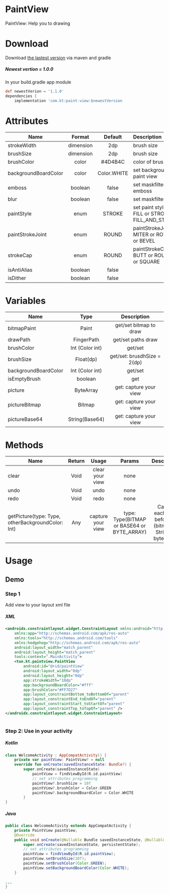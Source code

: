 # PaintView
PaintView: Help you to drawing 
# Download
Download [the lastest version](https://bintray.com/beta/#/dvt1405/com.kt.checkApi/PaintView?tab=overview) via maven and gradle
##### Newest vertion = 1.0.0
In your build.gradle app module
```gradle
def newestVerion = '1.1.0'
dependencies {
    implementation 'com.kt:paint-view:$newestVersion
```
# Attributes
| Name          | Format        |   Default    | Description |
| ------------- |:-------------:| :------------:| :-----------|
| strokeWidth | dimension | 2dp | brush size
| brushSize | dimension | 2dp |brush size
| brushColor | color | #4D4B4C | color of brush
| backgroundBoardColor | color | Color.WHITE | set background paint view
| emboss | boolean | false | set maskfilter: emboss
| blur | boolean | false | set maskfilter: blur
| paintStyle | enum | STROKE | set paint style: FILL or STROKE or FILL_AND_STROKE
| paintStrokeJoint | enum | ROUND | paintStrokeJoint: MITER or ROUND or BEVEL
| strokeCap | enum | ROUND| paintStrokeCap: BUTT or ROUND or SQUARE
|isAntiAlias | boolean | false | 
isDither|boolean|false|
# Variables
| Name          | Type        |   Description    |
| ------------- |:-------------:| :------------:|
|bitmapPaint | Paint |get/set bitmap to draw
|drawPath | FingerPath|get/set paths draw
|brushColor | Int (Color int) | get/set
|brushSize|Float(dp)|get/set: brusdhSize = 2(dp)|
|backgroundBoardColor|Int (Color int)|get/set
|isEmptyBrush | boolean| get
|picture|ByteArray|get: capture your view
|pictureBitmap|Bitmap|get: capture your view
|pictureBase64|String(Base64)|get: capture your view

# Methods
| Name          | Return        |   Usage    | Params | Description 
| ------------- |:-------------:| :------------:| :------------: |:------------: |
|clear| Void| clear your view|none
|undo | Void | undo|none
|redo | Void | redo|none
|getPicture(type: Type, otherBackgroundColor: Int)|Any|capture your view | type: Type(BITMAP or BASE64 or BYTE_ARRAY)|Cast to each type befor use (bitmap or String or bytearray)


# Usage
  ## Demo 
  ### Step 1
  Add view to your layout xml file
  ##### XML
```XML
<androidx.constraintlayout.widget.ConstraintLayout xmlns:android="http://schemas.android.com/apk/res/android"
    xmlns:app="http://schemas.android.com/apk/res-auto"
    xmlns:tools="http://schemas.android.com/tools"
    xmlns:hedgehog="http://schemas.android.com/apk/res-auto"
    android:layout_width="match_parent"
    android:layout_height="match_parent"
    tools:context=".MainActivity">
    <tun.kt.paintview.PaintView
        android:id="@+id/paintView"
        android:layout_width="0dp"
        android:layout_height="0dp"
        app:strokeWidth="10dp"
        app:backgroundBoardColor="#fff"
        app:brushColor="#FF7D27"
        app:layout_constraintBottom_toBottomOf="parent"
        app:layout_constraintEnd_toEndOf="parent"
        app:layout_constraintStart_toStartOf="parent"
        app:layout_constraintTop_toTopOf="parent" />
</androidx.constraintlayout.widget.ConstraintLayout>
            
```
### Step 2: Use in your activity
  ##### Kotlin

```kotlin
class WelcomeActivity : AppCompatActivity() {
    private var paintView: PaintView? = null
    override fun onCreate(savedInstanceState: Bundle?) {
        super.onCreate(savedInstanceState)
            paintView = findViewById(R.id.paintView)
            // set attributes programming
            paintView?.brushSize = 10f
            paintView?.brushColor = Color.GREEN
            paintView?.backgroundBoardColor = Color.WHITE
        }
}
```
  ##### Java
```java
public class WelcomeActivity extends AppCompatActivity {
    private PaintView paintView;
    @Override
    public void onCreate(@Nullable Bundle savedInstanceState, @Nullable PersistableBundle persistentState) {
        super.onCreate(savedInstanceState, persistentState);
        // set attributes programming
        paintView = findViewById(R.id.paintView);
        paintView.setBrushSize(10f);
        paintView.setBrushColor(Color.GREEN);
        paintView.setBackgroundBoardColor(Color.WHITE);
    }
    
...
}
```
